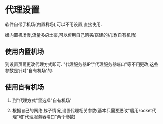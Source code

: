 # 代理设置
软件自带了机场(内置机场),可以不用设置,直接使用.

嫌内置机场慢,流量多的土豪,可以使用自己购买/搭建的机场(自有机场)

## 使用内置机场
到设置页面更改代理方式即可.
"代理服务器IP","代理服务器端口"等不用更改,这些参数是针对"自有机场"的.

## 使用自有机场
1. 到"代理方式"里选择"自有机场"

2. 根据自己的网络,梯子情况,设置代理相关参数(基本只需要更改"启用socket代理"和"代理服务器端口"两个参数)
